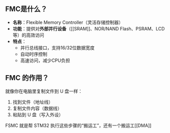 ## FMC是什么？

- **名称**：Flexible Memory Controller（灵活存储控制器）
- **功能**：提供对**外部并行设备**（[[SRAM]]、NOR/NAND Flash、PSRAM、LCD等）的高效访问
- **特点**：
  - 并行总线接口，支持16/32位数据宽度
  - 自动时序控制
  - 高速访问，减少CPU负担
    
## FMC 的作用？

就像你在电脑里复制文件到 U 盘一样：
1. 找到文件（地址线）
1. 复制文件内容（数据线）
1. 粘贴到 U 盘（写入外设）

FSMC 就是帮 STM32 执行这些步骤的“搬运工”，还有一个搬运工[[DMA]]